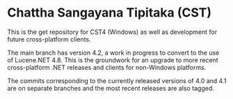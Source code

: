# Chattha Sangayana Tipitaka (CST)

This is the get repository for CST4 (Windows) as well as development for future cross-platform clients.

The main branch has version 4.2, a work in progress to convert to the use of Lucene.NET 4.8. This is the groundwork for an upgrade to more recent cross-platform .NET releases and clients for non-Windows platforms.

The commits corresponding to the currently released versions of 4.0 and 4.1 are on separate branches and the most recent releases are also tagged.

